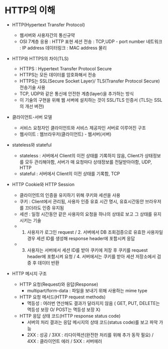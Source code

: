 # HTTP의 이해

- HTTP(Hypertext Transfer Protocol)
  - 웹서버와 사용자간의 통신규약
  - OSI 7계층
    응용 : HTTP
    표현
    세션
    전송 : TCP,UDP - port number
    네트워크 : IP address
    데이터링크 : MAC address
    물리

- HTTP와 HTTPS의 차이(TLS)
  - HTTPS : Hypertext Transfer Protocol Secure
  - HTTPS는 모든 데이터를 암호화해서 전송
  - HTTPS는 SSL(Secure Socket Layer)/ TLS(Transfer Protocol Secure) 전송기술 사용
  - TCP, UDP와 같은 통신에 안전한 계층(layer)을 추가하는 방식
  - 이 기술의 구현을 위해 웹 서버에 설치하는 것이 SSL/TLS 인증서 (TLS는 SSL의 개선 버전)

- 클라이언트-서버 모델
  - 서비스 요청자인 클라이언트와 서비스 제공자인 서버로 이루어진 구조
  - 웹사이트 : 웹브라우저(클라이언트) - 웹서버(서버)

- stateless와 stateful
  - stateless : 서버에서 Client의 이전 상태를 기록하지 않음, Client가 상태정보를 모두 관리해야함, 서버가 매 요청마다 상태정보를 전달받아야함, UDP, HTTP
  - stateful : 서버에서 Client의 이전 상태를 기록함, TCP

- HTTP Cookie와 HTTP Session
  - 클라이언트의 인증을 유지하기 위해 쿠키와 세션을 사용
  - 쿠키 : Client에서 관리됨, 사용자 인증 유효 시간 명시, 유효시간동안 브라우저를 끄더라도 인증 유지됨
  - 세션 : 일정 시간동안 같은 사용자의 요청을 하나의 상태로 보고 그 상태를 유지시키는 기술
  - 1. 사용자가 로그인 request / 2. 서버에서 DB 조회검증으로 유효한 사용자일 경우 세션 ID를 생성해 response header에 포함시켜 응답
  - 3. 사용자는 서버에서 세션 ID를 받아 쿠키에 저장 후 쿠키를 request header에 포함시켜 요청 / 4. 서버에서는 쿠키를 받아 세션 저장소에서 검증 후 데이터 반환

- HTTP 메시지 구조
  - HTTP 요청(Request)와 응답(Response)
    - multipart/form-data : 파일을 보내기 위해 사용하는 mime type
  - HTTP 요청 메서드(HTTP request methods)
    - 멱등성 : 여러번 연산해도 결과가 달라지지 않음 ( GET, PUT, DELETE는 멱등성 보장 O/ POST는 멱등성 보장 X)
  - HTTP 응답 상태 코드(HTTP response status code)
    - 서버의 처리 결과는 응답 메시지의 상태 코드(status code)를 보고 파악 가능
	- 2XX : 성공 / 3XX : 리다이렉션(완전한 처리를 위해 추가 동작 필요) / 4XX : 클라이언트 에러 / 5XX : 서버에러
